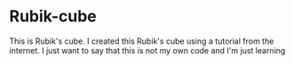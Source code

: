 # Rubik-cube
This is Rubik's cube.
I created this Rubik's cube using a tutorial from the internet. 
I just want to say that this is not my own code and I'm just learning
